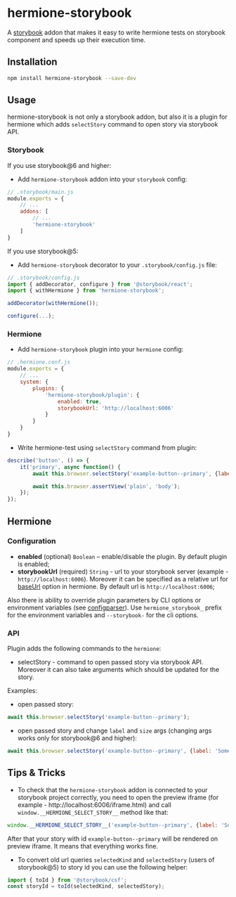 # hermione-storybook

A [storybook](https://github.com/storybookjs/storybook) addon that makes it easy to write hermione tests on storybook component and speeds up their execution time.

## Installation

```bash
npm install hermione-storybook --save-dev
```

## Usage

hermione-storybook is not only a storybook addon, but also it is a plugin for hermione which adds `selectStory` command to open story via storybook API.

### Storybook

If you use storybook@6 and higher:

* Add `hermione-storybook` addon into your `storybook` config:

```js
// .storybook/main.js
module.exports = {
    // ...
    addons: [
        // ...
        'hermione-storybook'
    ]
}
```

If you use storybook@5:

* Add `hermione-storybook` decorator to your `.storybook/config.js` file:

```js
// .storybook/config.js
import { addDecorator, configure } from '@storybook/react';
import { withHermione } from 'hermione-storybook';

addDecorator(withHermione());

configure(...);
```

### Hermione

* Add `hermione-storybook` plugin into your `hermione` config:
```js
// .hermione.conf.js
module.exports = {
    // ...
    system: {
        plugins: {
            'hermione-storybook/plugin': {
                enabled: true,
                storybookUrl: 'http://localhost:6006'
            }
        }
    }
}
```

* Write hermione-test using `selectStory` command from plugin:
```js
describe('button', () => {
    it('primary', async function() {
        await this.browser.selectStory('example-button--primary', {label: 'New button label'}); // second parameter with `args` works only for storybook@6 and higher

        await this.browser.assertView('plain', 'body');
    });
});
```

## Hermione

### Configuration

* **enabled** (optional) `Boolean` – enable/disable the plugin. By default plugin is enabled;
* **storybookUrl** (required) `String` - url to your storybook server (example - `http://localhost:6006`). Moreover it can be specified as a relative url for [baseUrl](https://github.com/gemini-testing/hermione#baseurl) option in hermione. By default url is `http://localhost:6006`;

Also there is ability to override plugin parameters by CLI options or environment variables (see [configparser](https://github.com/gemini-testing/configparser)).
Use `hermione_storybook_` prefix for the environment variables and `--storybook-` for the cli options.

### API

Plugin adds the following commands to the `hermione`:

* selectStory - command to open passed story via storybook API. Moreover it can also take arguments which should be updated for the story.

Examples:

* open passed story:
```js
await this.browser.selectStory('example-button--primary');
```

* open passed story and change `label` and `size` args (changing args works only for storybook@6 and higher):
```js
await this.browser.selectStory('example-button--primary', {label: 'Some label', size: 'large'});
```

## Tips & Tricks

* To check that the `hermione-storybook` addon is connected to your storybook project correctly, you need to open the preview iframe (for example - http://localhost:6006/iframe.html) and call `window.__HERMIONE_SELECT_STORY__` method like that:

```js
window.__HERMIONE_SELECT_STORY__('example-button--primary', {label: 'Some label'});
```

After that your story with id `example-button--primary` will be rendered on preview iframe. It means that everything works fine.

* To convert old url queries `selectedKind` and `selectedStory` (users of storybook@5) to story id you can use the following helper:

```js
import { toId } from '@storybook/csf';
const storyId = toId(selectedKind, selectedStory);
```
